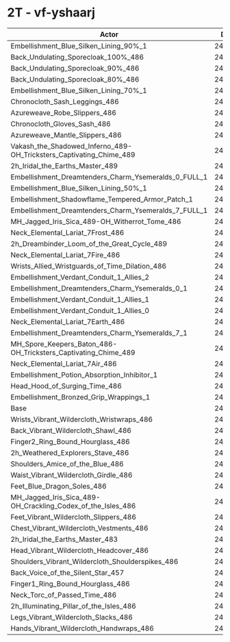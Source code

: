 # 2T - vf-yshaarj
| Actor | DPS | Increase |
|---|:---:|:---:|
|Embellishment_Blue_Silken_Lining_90%_1|249476|2.32%|
|Back_Undulating_Sporecloak_100%_486|249197|2.20%|
|Back_Undulating_Sporecloak_90%_486|248613|1.96%|
|Back_Undulating_Sporecloak_80%_486|248202|1.79%|
|Embellishment_Blue_Silken_Lining_70%_1|248151|1.77%|
|Chronocloth_Sash_Leggings_486|247674|1.58%|
|Azureweave_Robe_Slippers_486|247559|1.53%|
|Chronocloth_Gloves_Sash_486|247423|1.47%|
|Azureweave_Mantle_Slippers_486|247417|1.47%|
|Vakash_the_Shadowed_Inferno_489-OH_Tricksters_Captivating_Chime_489|247161|1.37%|
|2h_Iridal_the_Earths_Master_489|247068|1.33%|
|Embellishment_Dreamtenders_Charm_Ysemeralds_0_FULL_1|246952|1.28%|
|Embellishment_Blue_Silken_Lining_50%_1|246931|1.27%|
|Embellishment_Shadowflame_Tempered_Armor_Patch_1|246243|0.99%|
|Embellishment_Dreamtenders_Charm_Ysemeralds_7_FULL_1|246221|0.98%|
|MH_Jagged_Iris_Sica_489-OH_Witherrot_Tome_486|245943|0.87%|
|Neck_Elemental_Lariat_7Frost_486|245942|0.87%|
|2h_Dreambinder_Loom_of_the_Great_Cycle_489|245922|0.86%|
|Neck_Elemental_Lariat_7Fire_486|245786|0.80%|
|Wrists_Allied_Wristguards_of_Time_Dilation_486|245696|0.77%|
|Embellishment_Verdant_Conduit_1_Allies_2|245538|0.70%|
|Embellishment_Dreamtenders_Charm_Ysemeralds_0_1|245510|0.69%|
|Embellishment_Verdant_Conduit_1_Allies_1|245503|0.69%|
|Embellishment_Verdant_Conduit_1_Allies_0|245435|0.66%|
|Neck_Elemental_Lariat_7Earth_486|245416|0.65%|
|Embellishment_Dreamtenders_Charm_Ysemeralds_7_1|245016|0.49%|
|MH_Spore_Keepers_Baton_486-OH_Tricksters_Captivating_Chime_489|244968|0.47%|
|Neck_Elemental_Lariat_7Air_486|244823|0.41%|
|Embellishment_Potion_Absorption_Inhibitor_1|244510|0.28%|
|Head_Hood_of_Surging_Time_486|244066|0.10%|
|Embellishment_Bronzed_Grip_Wrappings_1|243874|0.02%|
|Base|243830|0.00%|
|Wrists_Vibrant_Wildercloth_Wristwraps_486|243809|-0.01%|
|Back_Vibrant_Wildercloth_Shawl_486|243717|-0.05%|
|Finger2_Ring_Bound_Hourglass_486|243658|-0.07%|
|2h_Weathered_Explorers_Stave_486|243612|-0.09%|
|Shoulders_Amice_of_the_Blue_486|243558|-0.11%|
|Waist_Vibrant_Wildercloth_Girdle_486|243444|-0.16%|
|Feet_Blue_Dragon_Soles_486|243351|-0.20%|
|MH_Jagged_Iris_Sica_489-OH_Crackling_Codex_of_the_Isles_486|243257|-0.24%|
|Feet_Vibrant_Wildercloth_Slippers_486|243122|-0.29%|
|Chest_Vibrant_Wildercloth_Vestments_486|243009|-0.34%|
|2h_Iridal_the_Earths_Master_483|243003|-0.34%|
|Head_Vibrant_Wildercloth_Headcover_486|242872|-0.39%|
|Shoulders_Vibrant_Wildercloth_Shoulderspikes_486|242716|-0.46%|
|Back_Voice_of_the_Silent_Star_457|242571|-0.52%|
|Finger1_Ring_Bound_Hourglass_486|242549|-0.53%|
|Neck_Torc_of_Passed_Time_486|242235|-0.65%|
|2h_Illuminating_Pillar_of_the_Isles_486|242181|-0.68%|
|Legs_Vibrant_Wildercloth_Slacks_486|241828|-0.82%|
|Hands_Vibrant_Wildercloth_Handwraps_486|241633|-0.90%|
